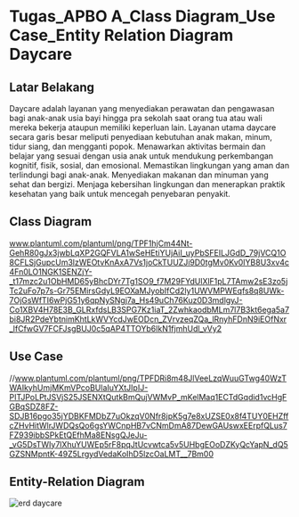 # Tugas_APBO A_Class Diagram_Use Case_Entity Relation Diagram Daycare

## Latar Belakang
Daycare adalah layanan yang menyediakan perawatan dan pengawasan bagi anak-anak usia bayi 
hingga pra sekolah saat orang tua atau wali mereka bekerja ataupun memiliki keperluan lain.
Layanan utama daycare secara garis besar meliputi penyediaan kebutuhan anak makan, minum, 
tidur siang, dan mengganti popok. Menawarkan aktivitas bermain dan belajar yang sesuai dengan 
usia anak untuk mendukung perkembangan kognitif, fisik, sosial, dan emosional. Memastikan 
lingkungan yang aman dan terlindungi bagi anak-anak. Menyediakan makanan dan minuman yang 
sehat dan bergizi. Menjaga kebersihan lingkungan dan menerapkan praktik kesehatan yang baik 
untuk mencegah penyebaran penyakit.

## Class Diagram 
www.plantuml.com/plantuml/png/TPF1hjCm44Nt-GehR80gJx3jwbLqXP2GQFVLA1wSeHEtiYUjAiI_uyPbSFEILJGdD_79jVCQ1O8CFLSjGupcUm3lzWEOtvKnAxA7Vs1joCkTUUZJi9D0tgMv0Kv0IYB8U3xv4c4Fn0LO1NGK1SENZjY-_t17mzc2u1ObHMD65yBhcDYr7Tg1SO9_f7M29FYdUlXlF1pL7TAmw2sE3zo5jTc2uFo7p7s-Gr75EMirsGdyL9EOXaMJyobIfCd2ly1UWVMPWEqfs8q8UWk-7OjGsWfTI6wPjG51y6qpNySNgj7a_Hs49uCh76Kuz0D3mdlgyJ-Co1XBV4H78E3B_GLRxfdsLB3SPG7Kz1iaT_2ZwhkaodbMLm7l7B3kt6ega5a7bi8JR2PdeYbtnimKhtLkWVYcdJwEODcn_ZVrvzeqZQa_lRnyhFDnN9iEOfNxr_lfCfwGV7FCFJsgBUJ0c5qAP4TTOYb6lkN1fjmhUdl_vVy2

## Use Case
//www.plantuml.com/plantuml/png/TPFDRi8m48JlVeeLzqWuuGTwg40WzTWAIkyhUmjMKmVPcoBUlaIuYXtJIpIJ-PITJPoLPtJSVjS25JSENXtQutkBmQujVWMvP_mKelMaq1ECTdGqdid1vcHgFGBqSDZ8FZ-SDJB16pgo35jYDBKFMDbZ7uOkzqV0Nfr8jpK5g7e8xUZSE0x8f4TUY0EHZffcZHvHitWlrJWDQsQo6gsYWCnpHB7vCNmDmA87DewGAUswxEErpfQLus7FZ939ibbSPkEtQEfhMa8ENsgQJeJu-_vG5DsTWIy7lXhuYUWEp5rF8pqJtUcvwtca5v5UHbgEOoDZKyQcYapN_dQ5GZSNMpntK-49Z5LrgydVedaKoIhD5lzcOaLMT__7Bm00

## Entity-Relation Diagram
![erd daycare](https://github.com/FarhanRamadhan23/Tugas-APBO-erd-usecase-class-diagram/assets/167953699/6901484c-b099-484c-8fdd-0a1481af2327)

